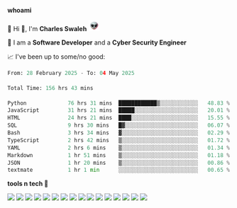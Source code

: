 **whoami**

🤪 Hi 👋, I'm **Charles Swaleh** <img src="alien.gif" height="25px">

🤖 I am a **Software Developer** and a **Cyber Security Engineer**

📈 I've been up to some/no good:

<!--START_SECTION:waka-->

```python
From: 28 February 2025 - To: 04 May 2025

Total Time: 156 hrs 43 mins

Python             76 hrs 31 mins  ████████████▒░░░░░░░░░░░░   48.83 %
JavaScript         31 hrs 21 mins  █████░░░░░░░░░░░░░░░░░░░░   20.01 %
HTML               24 hrs 21 mins  ████░░░░░░░░░░░░░░░░░░░░░   15.55 %
SQL                9 hrs 30 mins   █▓░░░░░░░░░░░░░░░░░░░░░░░   06.07 %
Bash               3 hrs 34 mins   ▓░░░░░░░░░░░░░░░░░░░░░░░░   02.29 %
TypeScript         2 hrs 42 mins   ▒░░░░░░░░░░░░░░░░░░░░░░░░   01.72 %
YAML               2 hrs 6 mins    ▒░░░░░░░░░░░░░░░░░░░░░░░░   01.34 %
Markdown           1 hr 51 mins    ▒░░░░░░░░░░░░░░░░░░░░░░░░   01.18 %
JSON               1 hr 20 mins    ▒░░░░░░░░░░░░░░░░░░░░░░░░   00.86 %
textmate           1 hr 1 min      ░░░░░░░░░░░░░░░░░░░░░░░░░   00.65 %
```

<!--END_SECTION:waka-->


**tools n tech 🔭**

![](https://img.shields.io/badge/OS-Linux-informational?style=flat&logo=linux&logoColor=white&color=800020)
![](https://img.shields.io/badge/Code-JavaScript-informational?style=flat&logo=javascript&logoColor=white&color=800020)
![](https://img.shields.io/badge/Code-Python-informational?style=flat&logo=python&logoColor=white&color=800020)
![](https://img.shields.io/badge/Code-C-informational?style=flat&logo=c&logoColor=white&color=800020)
![](https://img.shields.io/badge/Code-Ruby-informational?style=flat&logo=ruby&logoColor=white&color=800020)
![](https://img.shields.io/badge/Code-Go-informational?style=flat&logo=go&logoColor=white&color=800020)
![](https://img.shields.io/badge/Framework-React-informational?style=flat&logo=react&logoColor=white&color=800020)
![](https://img.shields.io/badge/Framework-Django-informational?style=flat&logo=django&logoColor=white&color=800020)
![](https://img.shields.io/badge/Framework-Flask-informational?style=flat&logo=flask&logoColor=white&color=800020)
![](https://img.shields.io/badge/Framework-Rails-informational?style=flat&logo=Ruby&logoColor=white&color=800020)
![](https://img.shields.io/badge/Shell-Bash-informational?style=flat&logo=gnu-bash&logoColor=white&color=800020)
![](https://img.shields.io/badge/DB-PostgreSQL-informational?style=flat&logo=postgresql&logoColor=white&color=800020)
![](https://img.shields.io/badge/DB-MySQL-informational?style=flat&logo=mysql&logoColor=white&color=800020)
![](https://img.shields.io/badge/CI/CD-Docker-informational?style=flat&logo=docker&logoColor=white&color=800020)
![](https://img.shields.io/badge/CI/CD-Kubernetes-informational?style=flat&logo=kubernetes&logoColor=white&color=800020)
![](https://img.shields.io/badge/CI/CD-Jenkins-informational?style=flat&logo=jenkins&logoColor=white&color=800020)

<!-- **stats 🔭**

[![Charles's GitHub stats](https://github-readme-stats.vercel.app/api?username=mashm3ll0w&count_private=true&show_icons=true&theme=maroongold&include_all_commits=true)](https://github.com/anuraghazra/github-readme-stats)             [![Top Langs](https://github-readme-stats.vercel.app/api/top-langs/?username=mashm3ll0w&layout=compact&theme=maroongold&langs_count=6)](https://github.com/anuraghazra/github-readme-stats) -->
